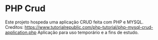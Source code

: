# PHP Crud

Este projeto hospeda uma aplicação CRUD feita com PHP e MYSQL.
Creditos: https://www.tutorialrepublic.com/php-tutorial/php-mysql-crud-application.php
Aplicação para uso temporário e a fins de estudo.
